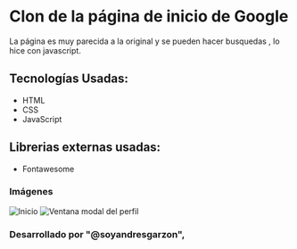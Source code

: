 # Clon de la página de inicio de Google

La página es muy parecida a la original y se pueden hacer busquedas , lo hice con javascript.

## Tecnologías Usadas:
- HTML
- CSS
- JavaScript

## Librerias externas usadas:
- Fontawesome


### Imágenes
![Inicio](/screenshots/img.png)
![Ventana modal del perfil](/screenshots/img2.png)


### Desarrollado por "@soyandresgarzon",

